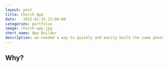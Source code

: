 ```yaml
---
layout: post
title: Church App
date:   2015-01-15 13:08:00
categories: portfolio
image: church-app.jpg
short_name: App Builder
description: we needed a way to quickly and easily build the same phone apps multiple times
---
```


## Why?